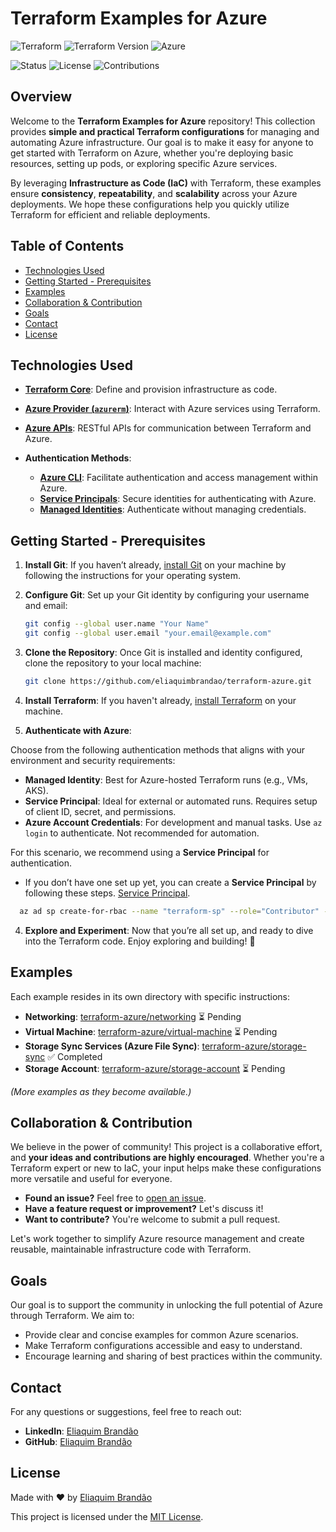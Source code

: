 # Terraform Examples for Azure

![Terraform](https://img.shields.io/badge/Terraform-Examples-blueviolet)
![Terraform Version](https://img.shields.io/badge/Terraform-v1.9.7-blueviolet)
![Azure](https://img.shields.io/badge/Azure-IaC-blue)

![Status](https://img.shields.io/badge/Status-Active%20Development-orange)
![License](https://img.shields.io/badge/License-MIT-yellowgreen)
![Contributions](https://img.shields.io/badge/Contributions-Welcome-brightgreen)

## Overview

Welcome to the **Terraform Examples for Azure** repository! This collection provides **simple and practical Terraform configurations** for managing and automating Azure infrastructure. Our goal is to make it easy for anyone to get started with Terraform on Azure, whether you're deploying basic resources, setting up pods, or exploring specific Azure services.

By leveraging **Infrastructure as Code (IaC)** with Terraform, these examples ensure **consistency**, **repeatability**, and **scalability** across your Azure deployments. We hope these configurations help you quickly utilize Terraform for efficient and reliable deployments.

## Table of Contents

- [Technologies Used](#technologies-used)
- [Getting Started - Prerequisites](#getting-started---prerequisites)
- [Examples](#examples)
- [Collaboration & Contribution](#collaboration--contribution)
- [Goals](#goals)
- [Contact](#contact)
- [License](#license)

## Technologies Used

- **[Terraform Core](https://www.terraform.io/)**: Define and provision infrastructure as code.
- **[Azure Provider (`azurerm`)](https://registry.terraform.io/providers/hashicorp/azurerm/latest/docs)**: Interact with Azure services using Terraform.
- **[Azure APIs](https://learn.microsoft.com/en-us/rest/api/?view=Azure)**: RESTful APIs for communication between Terraform and Azure.

- **Authentication Methods**:
  - **[Azure CLI](https://learn.microsoft.com/cli/azure/)**: Facilitate authentication and access management within Azure.
  - **[Service Principals](https://learn.microsoft.com/azure/active-directory/develop/app-objects-and-service-principals)**: Secure identities for authenticating with Azure.
  - **[Managed Identities](https://learn.microsoft.com/azure/active-directory/managed-identities-azure-resources/overview)**: Authenticate without managing credentials.

## Getting Started - Prerequisites

1. **Install Git**: If you haven’t already, [install Git](https://git-scm.com/book/en/v2/Getting-Started-Installing-Git) on your machine by following the instructions for your operating system.

2. **Configure Git**: Set up your Git identity by configuring your username and email:

   ```bash
   git config --global user.name "Your Name"
   git config --global user.email "your.email@example.com"
   ```

3. **Clone the Repository**: Once Git is installed and identity configured, clone the repository to your local machine:

   ```bash
   git clone https://github.com/eliaquimbrandao/terraform-azure.git
   ```
   
4. **Install Terraform**: If you haven't already, [install Terraform](https://learn.hashicorp.com/terraform/getting-started/install.html) on your machine.

5. **Authenticate with Azure**:

Choose from the following authentication methods that aligns with your environment and security requirements:

- **Managed Identity**: Best for Azure-hosted Terraform runs (e.g., VMs, AKS).
- **Service Principal**: Ideal for external or automated runs. Requires setup of client ID, secret, and permissions.
- **Azure Account Credentials**: For development and manual tasks. Use `az login` to authenticate. Not recommended for automation.

For this scenario, we recommend using a **Service Principal** for authentication.
   -  If you don’t have one set up yet, you can create a **Service Principal** by following these steps. [Service Principal](https://learn.microsoft.com/en-us/cli/azure/ad/sp?view=azure-cli-latest#az-ad-sp-create-for-rbac).

   ```bash
     az ad sp create-for-rbac --name "terraform-sp" --role="Contributor" --scopes="/subscriptions/<subscription-id>"
   ```

4. **Explore and Experiment**: Now that you’re all set up, and ready to dive into the Terraform code. Enjoy exploring and building! 🎉

## Examples

Each example resides in its own directory with specific instructions:

- **Networking**: [terraform-azure/networking](terraform-azure/networking) ⏳ Pending  
- **Virtual Machine**: [terraform-azure/virtual-machine](terraform-azure/virtual-machine) ⏳ Pending  
- **Storage Sync Services (Azure File Sync)**: [terraform-azure/storage-sync](https://github.com/eliaquimbrandao/terraform-azure/tree/main/storage-sync) ✅ Completed
- **Storage Account**: [terraform-azure/storage-account](terraform-azure/storage-account) ⏳ Pending  

*(More examples as they become available.)*

## Collaboration & Contribution

We believe in the power of community! This project is a collaborative effort, and **your ideas and contributions are highly encouraged**. Whether you're a Terraform expert or new to IaC, your input helps make these configurations more versatile and useful for everyone.

- **Found an issue?** Feel free to [open an issue](https://github.com/eliaquimbrandao/terraform-azure/issues).
- **Have a feature request or improvement?** Let's discuss it!
- **Want to contribute?** You're welcome to submit a pull request.

Let's work together to simplify Azure resource management and create reusable, maintainable infrastructure code with Terraform.

## Goals

Our goal is to support the community in unlocking the full potential of Azure through Terraform. We aim to:

- Provide clear and concise examples for common Azure scenarios.
- Make Terraform configurations accessible and easy to understand.
- Encourage learning and sharing of best practices within the community.

## Contact

For any questions or suggestions, feel free to reach out:

- **LinkedIn**: [Eliaquim Brandão](https://www.linkedin.com/in/eliaquim/)
- **GitHub**: [Eliaquim Brandão](https://github.com/eliaquimbrandao)

## License

Made with ❤️ by [Eliaquim Brandão](https://github.com/eliaquimbrandao)

This project is licensed under the [MIT License](LICENSE).
